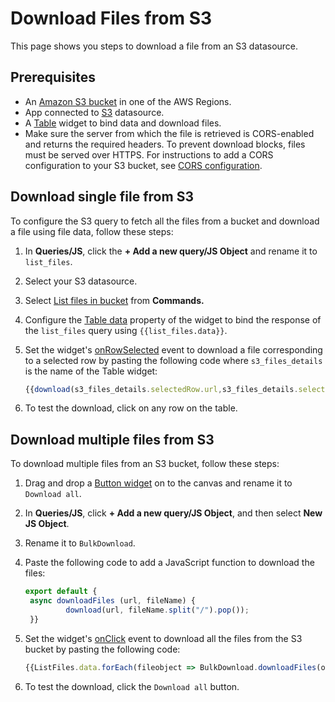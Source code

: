 # Download Files from S3 

This page shows you steps to download a file from an S3 datasource.

## Prerequisites

- An [Amazon S3 bucket](https://docs.aws.amazon.com/AmazonS3/latest/userguide/create-bucket-overview.html) in one of the AWS Regions.
- App connected to [S3](https://docs.appsmith.com/connect-data/reference/querying-amazon-s3) datasource.
- A [Table](https://docs.appsmith.com/reference/widgets/table) widget to bind data and download files.
- Make sure the server from which the file is retrieved is CORS-enabled and returns the required headers. To prevent download blocks, files must be served over HTTPS. For instructions to add a CORS configuration to your S3 bucket, see [CORS configuration](https://docs.aws.amazon.com/AmazonS3/latest/userguide/ManageCorsUsing.html).

## Download single file from S3

To configure the S3 query to fetch all the files from a bucket and download a file using file data, follow these steps:

1. In **Queries/JS**, click the **+ Add a new query/JS Object** and rename it to `list_files`.
2. Select your S3 datasource.
3. Select [List files in bucket](https://docs.appsmith.com/connect-data/reference/querying-amazon-s3#list-files-in-bucket) from **Commands.**
4. Configure the [Table data](https://docs.appsmith.com/reference/widgets/table#table-data-arrayobject) property of the widget to bind the response of the `list_files` query using `{{list_files.data}}`.
5. Set the widget's [onRowSelected](https://docs.appsmith.com/reference/widgets/table#onrowselected) event to download a file corresponding to a selected row by pasting the following code where `s3_files_details` is the name of the Table widget:

   ```jsx
   {{download(s3_files_details.selectedRow.url,s3_files_details.selectedRow.fileName.split("/").pop())}}}
   ```
7. To test the download, click on any row on the table.

## Download multiple files from S3

To download multiple files from an S3 bucket, follow these steps:

1. Drag and drop a [Button widget](https://docs.appsmith.com/reference/widgets/button) on to the canvas and rename it to `Download all`.
2. In **Queries/JS**, click **+ Add a new query/JS Object**, and then select **New JS Object**.
3. Rename it to `BulkDownload`.
4. Paste the following code to add a JavaScript function to download the files:
   ```jsx
   export default {
	async downloadFiles (url, fileName) {
			download(url, fileName.split("/").pop());
	}}
   ```
5. Set the widget's [onClick](https://docs.appsmith.com/reference/widgets/button#onclick) event to download all the files from the S3 bucket by pasting the following code:

   ```jsx
   {{ListFiles.data.forEach(fileobject => BulkDownload.downloadFiles(object.signedUrl,object.fileName))}}
   ```
6. To test the download, click the `Download all` button.